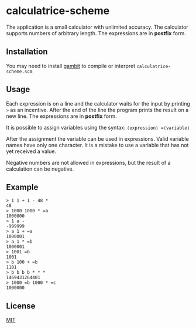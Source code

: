 # calculatrice-scheme

The application is a small calculator with unlimited accuracy. The calculator supports numbers of arbitrary length.  The expressions are in **postfix** form.

## Installation

You may need to install [gambit](http://dynamo.iro.umontreal.ca/wiki/index.php/Main_Page) to compile or interpret ``calculatrice-scheme.scm``

## Usage

Each expression is on a line and the calculator waits for the input by printing ``>`` as an incentive. 
After the end of the line the program prints the result on a new line. The expressions are in **postfix** form.

It is possible to assign variables using the syntax:
``⟨expression⟩ =⟨variable⟩``

After the assignment the variable can be used in expressions. Valid variable names have only one character. It is a mistake to use a variable that has not yet received a value. 

Negative numbers are not allowed in expressions, but the result of a calculation can be negative.

## Example

```
> 1 1 + 1 - 48 *
48
> 1000 1000 * =a
1000000
> 1 a -
-999999
> a 1 + =a
1000001
> a 1 * =b
1000001
> 1001 =b
1001
> b 100 + =b
1101 
> b b b b * * * 
1469431264401
> 1000 =b 1000 * =c 
1000000
```

## License
[MIT](https://raw.githubusercontent.com/Nakwendaa/calculatrice-scheme/master/LICENSE)
